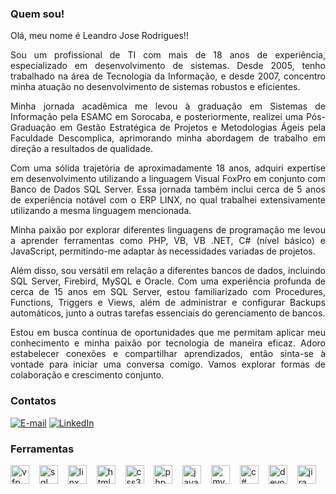 <h3 align="left">Quem sou!</h3>
<p align="Justify">
Olá, meu nome é Leandro Jose Rodrigues!!
</p><p align="Justify">
Sou um profissional de TI com mais de 18 anos de experiência, especializado em desenvolvimento de sistemas. Desde 2005, tenho trabalhado na área de Tecnologia da Informação, e desde 2007, concentro minha atuação no desenvolvimento de sistemas robustos  e eficientes.</p><p align="Justify">
Minha jornada acadêmica me levou à graduação em Sistemas de Informação pela ESAMC em Sorocaba, e posteriormente, realizei uma Pós-Graduação em Gestão Estratégica de Projetos e Metodologias Ágeis pela Faculdade Descomplica, aprimorando minha abordagem de trabalho em direção a resultados de qualidade.</p><p align="Justify">
Com uma sólida trajetória de aproximadamente 18 anos, adquiri expertise em desenvolvimento utilizando a linguagem Visual FoxPro em conjunto com Banco de Dados SQL Server. Essa jornada também inclui cerca de 5 anos de experiência notável com o ERP LINX, no qual trabalhei extensivamente utilizando a mesma linguagem mencionada.</p><p align="Justify">
Minha paixão por explorar diferentes linguagens de programação me levou a aprender ferramentas como PHP, VB, VB .NET, C# (nível básico) e JavaScript, permitindo-me adaptar às necessidades variadas de projetos.</p><p align="Justify">
Além disso, sou versátil em relação a diferentes bancos de dados, incluindo SQL Server, Firebird, MySQL e Oracle. Com uma experiência profunda de cerca de 15 anos em SQL Server, estou familiarizado com Procedures, Functions, Triggers e Views, além de administrar e configurar Backups automáticos, junto a outras tarefas essenciais do gerenciamento de bancos.</p><p align="Justify">
Estou em busca contínua de oportunidades que me permitam aplicar meu conhecimento e minha paixão por tecnologia de maneira eficaz. Adoro estabelecer conexões e compartilhar aprendizados, então sinta-se à vontade para iniciar uma conversa comigo. Vamos explorar formas de colaboração e crescimento conjunto.
</p>

<h3 align="left">Contatos</h3>

[![E-mail](https://img.shields.io/badge/-Email-0D1117?style=for-the-badge&logo=microsoft-outlook&logoColor=77C6FF&color:FFF)](mailto:lj-rodrigues@hotmail.com)
[![LinkedIn](https://img.shields.io/badge/-LinkedIn-0D1117?style=for-the-badge&logo=linkedin&logoColor=77C6FF&color:FFF)](https://www.linkedin.com/in/lj-rodrigues/)

<h3 align="left">Ferramentas</h3>

<div align="left">
  <img src="https://upload.wikimedia.org/wikipedia/commons/6/64/Foxpro-icon.png" height="30" alt="vfp logo"  title="VISUAL FOX PRÓ"/>
  <img width="8" />
  <img src="https://www.gezginler.net/indir/resim-grafik/microsoft-sql-server-2012-1356429410.png" height="30" alt="sql logo"  title = "MS SQL SERVER"/>
  <img width="8" />
  <img src="https://companieslogo.com/img/orig/LINX-c7c65024.png" height="30" alt="linx logo" title = "ERP LINX" />
  <img width="8" />
  <img src="https://cdn.jsdelivr.net/gh/devicons/devicon/icons/html5/html5-original.svg" height="30" alt="html5 logo"  title="HMTL 5"/>
  <img width="8" />
  <img src="https://cdn.jsdelivr.net/gh/devicons/devicon/icons/css3/css3-original.svg" height="30" alt="css3 logo" title = "CSS" />
  <img width="8" />
  <img src="https://pngimg.com/d/php_PNG34.png" height="30" alt="php logo" title="PHP" />
  <img width="8" />
  <img src="https://cdn.jsdelivr.net/gh/devicons/devicon/icons/javascript/javascript-plain.svg" height="30" alt="javascript logo" title = "JAVASCRIPT" />
  <img width="8" />
  <img src="https://cdn-icons-png.flaticon.com/512/919/919836.png" height="30" alt="mysql logo" title="MYSQL" />
  <img width="8" />
  <img src="https://cdn-icons-png.flaticon.com/128/6132/6132221.png" height="30" alt="c# logo" title = ".NET C#" />
  <img width="8" />
  <img src="https://www.visma.no/blogg/wp-content/uploads/sites/4/2019/01/1280pxDevopstoolchain.svg_.png" height="30" alt="devops logo" title = "DEVOPS" />
  <img width="8" />
  <img src="https://www.testtriangle.com/wp-content/uploads/2023/08/jira-icon.png" height="30" alt="jira logo" title = "JIRA SOFTWARE" />
  
</div>

<!--<picture>
--  <source media="(prefers-color-scheme: dark)" srcset="https://raw.githubusercontent.com/ljrodrigues/ljrodrigues/output/github-contribution-grid-snake-dark.svg">
--  <source media="(prefers-color-scheme: light)" srcset="https://raw.githubusercontent.com/ljrodrigues/ljrodrigues/output/github-contribution-grid-snake.svg">
--  <img alt="github contribution grid snake animation" src="https://raw.githubusercontent.com/ljrodrigues/ljrodrigues/output/github-contribution-grid-snake.svg">
--</picture>
-->
<br><br>


